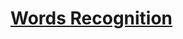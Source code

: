 # [Words Recognition](https://app.codesignal.com/arcade/python-arcade/caravan-of-collections/zmQ9DqAN2mDL9hive/)
